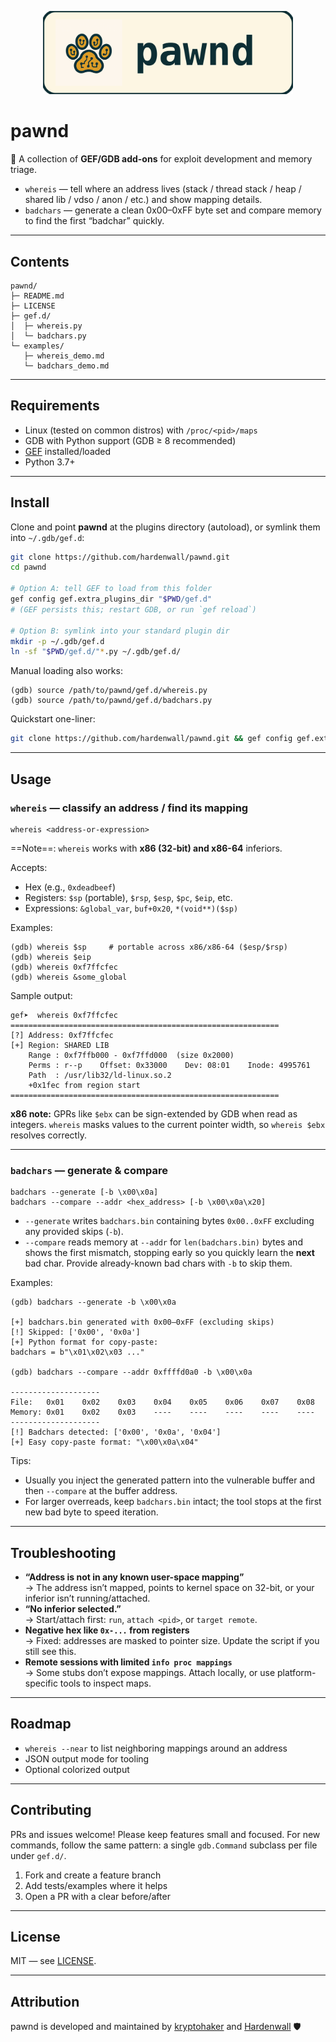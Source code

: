 <p align="center">
  <img src="assets/pawnd_badge.svg" alt="pawnd logo" width="400"/>
</p>

# pawnd

🐾 A collection of **GEF/GDB add-ons** for exploit development and memory triage.

- `whereis` — tell where an address lives (stack / thread stack / heap / shared lib / vdso / anon / etc.) and show mapping details.
- `badchars` — generate a clean 0x00–0xFF byte set and compare memory to find the first “badchar” quickly.

---

## Contents

```
pawnd/
├─ README.md
├─ LICENSE
├─ gef.d/
│  ├─ whereis.py
│  └─ badchars.py
└─ examples/
   ├─ whereis_demo.md
   └─ badchars_demo.md
```

---

## Requirements

- Linux (tested on common distros) with `/proc/<pid>/maps`
- GDB with Python support (GDB ≥ 8 recommended)
- [GEF](https://github.com/hugsy/gef) installed/loaded
- Python 3.7+

---

## Install

Clone and point **pawnd** at the plugins directory (autoload), or symlink them into `~/.gdb/gef.d`:

```bash
git clone https://github.com/hardenwall/pawnd.git
cd pawnd

# Option A: tell GEF to load from this folder
gef config gef.extra_plugins_dir "$PWD/gef.d"
# (GEF persists this; restart GDB, or run `gef reload`)

# Option B: symlink into your standard plugin dir
mkdir -p ~/.gdb/gef.d
ln -sf "$PWD/gef.d/"*.py ~/.gdb/gef.d/
```

Manual loading also works:

```gdb
(gdb) source /path/to/pawnd/gef.d/whereis.py
(gdb) source /path/to/pawnd/gef.d/badchars.py
```

Quickstart one-liner:

```bash
git clone https://github.com/hardenwall/pawnd.git && gef config gef.extra_plugins_dir "$PWD/pawnd/gef.d"
```

---

## Usage

### `whereis` — classify an address / find its mapping

```
whereis <address-or-expression>
```

==Note==: `whereis` works with **x86 (32-bit) and x86-64** inferiors.

Accepts:
- Hex (e.g., `0xdeadbeef`)
- Registers: `$sp` (portable), `$rsp`, `$esp`, `$pc`, `$eip`, etc.
- Expressions: `&global_var`, `buf+0x20`, `*(void**)($sp)`

Examples:

```gdb
(gdb) whereis $sp     # portable across x86/x86-64 ($esp/$rsp)
(gdb) whereis $eip
(gdb) whereis 0xf7ffcfec
(gdb) whereis &some_global
```

Sample output:

```
gef➤  whereis 0xf7ffcfec
============================================================
[?] Address: 0xf7ffcfec
[+] Region: SHARED LIB
    Range : 0xf7ffb000 - 0xf7ffd000  (size 0x2000)
    Perms : r--p    Offset: 0x33000    Dev: 08:01    Inode: 4995761
    Path  : /usr/lib32/ld-linux.so.2
    +0x1fec from region start
============================================================
```

**x86 note:** GPRs like `$ebx` can be sign-extended by GDB when read as integers. `whereis` masks values to the current pointer width, so `whereis $ebx` resolves correctly.

---

### `badchars` — generate & compare

```
badchars --generate [-b \x00\x0a]
badchars --compare --addr <hex_address> [-b \x00\x0a\x20]
```

- `--generate` writes `badchars.bin` containing bytes `0x00..0xFF` excluding any provided skips (`-b`).
- `--compare` reads memory at `--addr` for `len(badchars.bin)` bytes and shows the first mismatch, stopping early so you quickly learn the **next** bad char. Provide already-known bad chars with `-b` to skip them.

Examples:

```gdb
(gdb) badchars --generate -b \x00\x0a

[+] badchars.bin generated with 0x00–0xFF (excluding skips)
[!] Skipped: ['0x00', '0x0a']
[+] Python format for copy-paste:
badchars = b"\x01\x02\x03 ..."

(gdb) badchars --compare --addr 0xffffd0a0 -b \x00\x0a

--------------------
File:   0x01    0x02    0x03    0x04    0x05    0x06    0x07    0x08
Memory: 0x01    0x02    0x03    ----    ----    ----    ----    ----
--------------------
[!] Badchars detected: ['0x00', '0x0a', '0x04']
[+] Easy copy-paste format: "\x00\x0a\x04"
```

Tips:
- Usually you inject the generated pattern into the vulnerable buffer and then `--compare` at the buffer address.
- For larger overreads, keep `badchars.bin` intact; the tool stops at the first new bad byte to speed iteration.

---

## Troubleshooting

- **“Address is not in any known user-space mapping”**  
  → The address isn’t mapped, points to kernel space on 32-bit, or your inferior isn’t running/attached.
- **“No inferior selected.”**  
  → Start/attach first: `run`, `attach <pid>`, or `target remote`.
- **Negative hex like `0x-...` from registers**  
  → Fixed: addresses are masked to pointer size. Update the script if you still see this.
- **Remote sessions with limited `info proc mappings`**  
  → Some stubs don’t expose mappings. Attach locally, or use platform-specific tools to inspect maps.

---

## Roadmap

- `whereis --near` to list neighboring mappings around an address
- JSON output mode for tooling
- Optional colorized output

---

## Contributing

PRs and issues welcome! Please keep features small and focused. For new commands, follow the same pattern: a single `gdb.Command` subclass per file under `gef.d/`.

1. Fork and create a feature branch  
2. Add tests/examples where it helps  
3. Open a PR with a clear before/after  

---

## License

MIT — see [LICENSE](./LICENSE).

---
## Attribution

pawnd is developed and maintained by [kryptohaker](https://github.com/kryptohaker) and [Hardenwall](https://hardenwall.com) 🛡️

